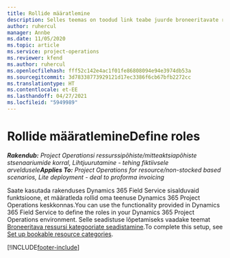 ```yaml
---
title: Rollide määratlemine
description: Selles teemas on toodud link teabe juurde broneeritavate ressursikategooriate häälestamise kohta.
author: ruhercul
manager: Annbe
ms.date: 11/05/2020
ms.topic: article
ms.service: project-operations
ms.reviewer: kfend
ms.author: ruhercul
ms.openlocfilehash: fff52c142e4ac1f01fe86808094e94e3974db53a
ms.sourcegitcommit: 3d78338773929121d17ec3386f6cb67bfb2272cc
ms.translationtype: HT
ms.contentlocale: et-EE
ms.lasthandoff: 04/27/2021
ms.locfileid: "5949989"
---
```

# <a name="define-roles"></a><span data-ttu-id="8e28c-103">Rollide määratlemine</span><span class="sxs-lookup"><span data-stu-id="8e28c-103">Define roles</span></span>

<span data-ttu-id="8e28c-104">_**Rakendub:** Project Operationsi ressurssipõhiste/mitteaktsiapõhiste stsenaariumide korral,  Lihtjuurutamine - tehing fiktiivsele arveldusele_</span><span class="sxs-lookup"><span data-stu-id="8e28c-104">_**Applies To:** Project Operations for resource/non-stocked based scenarios, Lite deployment - deal to proforma invoicing_</span></span>

<span data-ttu-id="8e28c-105">Saate kasutada rakenduses Dynamics 365 Field Service sisalduvaid funktsioone, et määratleda rollid oma teenuse Dynamics 365 Project Operations keskkonnas.</span><span class="sxs-lookup"><span data-stu-id="8e28c-105">You can use the functionality provided in Dynamics 365 Field Service to define the roles in your Dynamics 365 Project Operations environment.</span></span> <span data-ttu-id="8e28c-106">Selle seadistuse lõpetamiseks vaadake teemat [Broneeritava ressursi kategooriate seadistamine](/dynamics365/field-service/set-up-bookable-resource-categories).</span><span class="sxs-lookup"><span data-stu-id="8e28c-106">To complete this setup, see [Set up bookable resource categories](/dynamics365/field-service/set-up-bookable-resource-categories).</span></span>


[!INCLUDE[footer-include](../includes/footer-banner.md)]